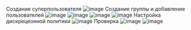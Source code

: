 Создание суперпользователя
![image](https://github.com/N0tex1/PZ2/assets/155004792/6068dd6b-5234-4097-8b33-9cc96be446b1)
Создание группы и добавление пользователей
![image](https://github.com/N0tex1/PZ2/assets/155004792/6ddbd81a-fb7e-4b37-9bbe-7514a24dd808)
![image](https://github.com/N0tex1/PZ2/assets/155004792/6f79d879-9f46-493b-8b49-51005ce4d68b)
![image](https://github.com/N0tex1/PZ2/assets/155004792/948420b1-87d1-4e9d-a6c8-5b1dcec89cc6)
![image](https://github.com/N0tex1/PZ2/assets/155004792/e68fc8b3-56d1-4443-a94d-8084222772b2)
Настройка дискрецеонной политики
![image](https://github.com/N0tex1/PZ2/assets/155004792/90078d9f-b34f-400e-841a-e6a73defb931)
Проверка
![image](https://github.com/N0tex1/PZ2/assets/155004792/b788d834-aef5-4196-9e7b-cf99241ad383)
![image](https://github.com/N0tex1/PZ2/assets/155004792/75abe33a-1a67-4a22-bb65-df3893d127c3)
